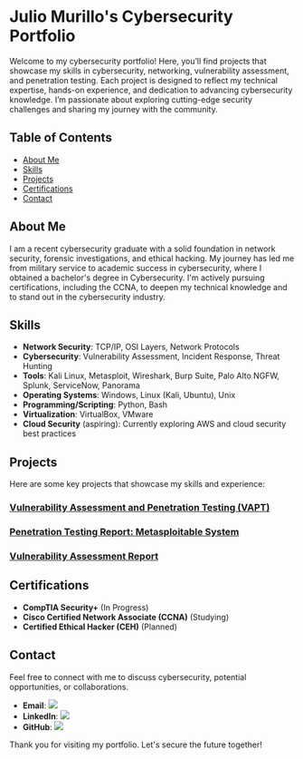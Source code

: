 # Julio Murillo's Cybersecurity Portfolio

Welcome to my cybersecurity portfolio! Here, you’ll find projects that showcase my skills in cybersecurity, networking, vulnerability assessment, and penetration testing. Each project is designed to reflect my technical expertise, hands-on experience, and dedication to advancing cybersecurity knowledge. I’m passionate about exploring cutting-edge security challenges and sharing my journey with the community.

## Table of Contents
- [About Me](#about-me)
- [Skills](#skills)
- [Projects](#projects)
- [Certifications](#certifications)
- [Contact](#contact)

## About Me
I am a recent cybersecurity graduate with a solid foundation in network security, forensic investigations, and ethical hacking. My journey has led me from military service to academic success in cybersecurity, where I obtained a bachelor's degree in Cybersecurity. I'm actively pursuing certifications, including the CCNA, to deepen my technical knowledge and to stand out in the cybersecurity industry.

## Skills
- **Network Security**: TCP/IP, OSI Layers, Network Protocols
- **Cybersecurity**: Vulnerability Assessment, Incident Response, Threat Hunting
- **Tools**: Kali Linux, Metasploit, Wireshark, Burp Suite, Palo Alto NGFW, Splunk, ServiceNow, Panorama
- **Operating Systems**: Windows, Linux (Kali, Ubuntu), Unix
- **Programming/Scripting**: Python, Bash
- **Virtualization**: VirtualBox, VMware
- **Cloud Security** (aspiring): Currently exploring AWS and cloud security best practices

## Projects
Here are some key projects that showcase my skills and experience:

### <a href="https://github.com/jmuri27/Vulnerability-Assessment-and-Penetration-Testing-VAPT-">Vulnerability Assessment and Penetration Testing (VAPT)</a>
### <a href="https://github.com/jmuri27/Penetration-Testing-Report-Metasploitable-System/tree/main">Penetration Testing Report: Metasploitable System</a>
### <a href="https://github.com/jmuri27/Vulnerability-Assessment-Report/tree/main">Vulnerability Assessment Report</a>

## Certifications
- **CompTIA Security+** (In Progress)
- **Cisco Certified Network Associate (CCNA)** (Studying)
- **Certified Ethical Hacker (CEH)** (Planned)

## Contact
Feel free to connect with me to discuss cybersecurity, potential opportunities, or collaborations.

- **Email**: <a href="mailto:juliomurillo03@gmail.com"><img src="https://img.shields.io/badge/-Gmail-D14836?style=for-the-badge&logo=gmail&logoColor=white" /></a>
- **LinkedIn**: <a href="https://www.linkedin.com/in/juliocmurillo"><img src="https://img.shields.io/badge/-LinkedIn-0072b1?&style=for-the-badge&logo=linkedin&logoColor=white" /></a>
- **GitHub**: <a href="https://github.com/jmuri27"><img src="https://img.shields.io/badge/-GitHub-181717?style=for-the-badge&logo=github&logoColor=white" /></a>

Thank you for visiting my portfolio. Let's secure the future together!
